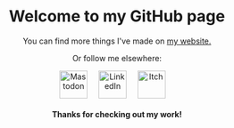 <div align="center">

<h1>
    Welcome to my GitHub page
</h1>

<p>
    You can find more things I've made on <a href="https://darienyoder.com">my website.</a>
</p>

<p>
    Or follow me elsewhere:
</p>

<div>
  <a href="https://universeodon.com/@Darien"><img src="https://joinmastodon.org/logos/logo-purple.svg" height="50" alt="Mastodon"  /></a>
  <img width="12" />
  <a href="https://www.linkedin.com/in/darienyoder"><img src="https://content.linkedin.com/content/dam/me/news/en-us/icons/Social_Icons_linkedin.svg.original.svg" height="50" alt="LinkedIn"  /></a>
  <img width="12" />
  <a href="https://darieny.itch.io"><img src="https://static.itch.io/images/itchio-textless-black.svg" height="50" alt="Itch"  /></a>
  <img width="12" />
</div>

<br>

<b>
    Thanks for checking out my work!
</b>

</div>
